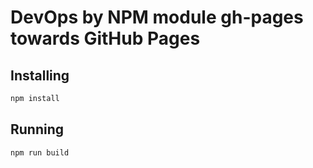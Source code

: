# DevOps by NPM module gh-pages towards GitHub Pages 

## Installing

```javascript
npm install
```

## Running

```javascript
npm run build
```
